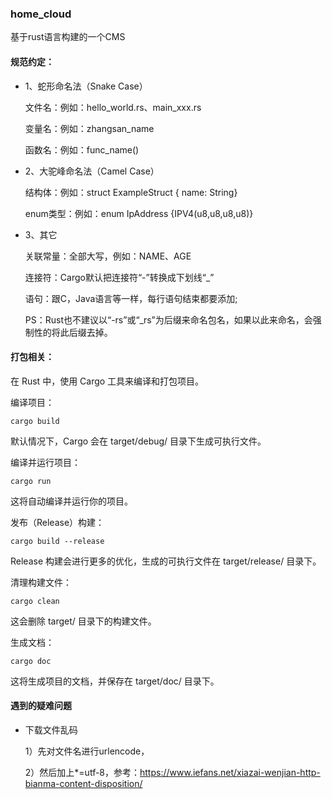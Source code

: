 ### home_cloud

基于rust语言构建的一个CMS

#### 规范约定：
* 1、蛇形命名法（Snake Case）

    文件名：例如：hello_world.rs、main_xxx.rs

    变量名：例如：zhangsan_name

    函数名：例如：func_name()


* 2、大驼峰命名法（Camel Case）

    结构体：例如：struct ExampleStruct { name: String}

    enum类型：例如：enum IpAddress {IPV4(u8,u8,u8,u8)}


* 3、其它

    关联常量：全部大写，例如：NAME、AGE

    连接符：Cargo默认把连接符“-”转换成下划线“_”

    语句：跟C，Java语言等一样，每行语句结束都要添加;

    PS：Rust也不建议以“-rs”或“_rs”为后缀来命名包名，如果以此来命名，会强制性的将此后缀去掉。


#### 打包相关：

在 Rust 中，使用 Cargo 工具来编译和打包项目。

编译项目：
```shell
cargo build
```
默认情况下，Cargo 会在 target/debug/ 目录下生成可执行文件。

编译并运行项目：
```shell
cargo run
```
这将自动编译并运行你的项目。

发布（Release）构建：
```shell
cargo build --release
```
Release 构建会进行更多的优化，生成的可执行文件在 target/release/ 目录下。

清理构建文件：
```shell
cargo clean
```
这会删除 target/ 目录下的构建文件。


生成文档：
```shell
cargo doc
```
这将生成项目的文档，并保存在 target/doc/ 目录下。


#### 遇到的疑难问题

* 下载文件乱码

  1）先对文件名进行urlencode，
  
  2）然后加上*=utf-8，参考：https://www.iefans.net/xiazai-wenjian-http-bianma-content-disposition/
